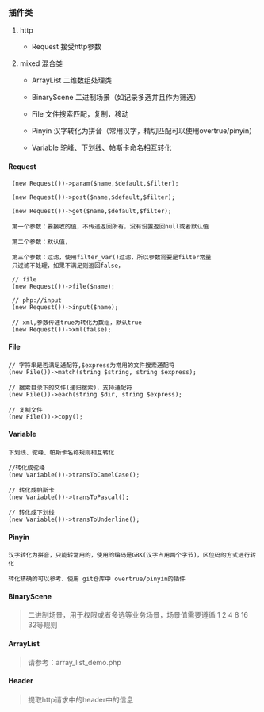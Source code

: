 ### 插件类
    
 1. http
     
 	* Request 接受http参数
   
 2.  mixed 混合类
 
  	 * ArrayList 二维数组处理类

  	 * BinaryScene 二进制场景（如记录多选并且作为筛选）
             
  	 * File 文件搜索匹配，复制，移动
  	           
  	 * Pinyin 汉字转化为拼音（常用汉字，精切匹配可以使用overtrue/pinyin）
             
  	 * Variable 驼峰、下划线、帕斯卡命名相互转化

#### Request

	 (new Request())->param($name,$default,$filter); 
	
	 (new Request())->post($name,$default,$filter); 
	      
	 (new Request())->get($name,$default,$filter); 
     
     第一个参数：要接收的值，不传递返回所有，没有设置返回null或者默认值
     
     第二个参数：默认值，
     
     第三个参数：过滤，使用filter_var()过滤，所以参数需要是filter常量
     只过滤不处理，如果不满足则返回false，
     
     // file
     (new Request())->file($name); 
     
     // php://input
     (new Request())->input($name); 
     
     // xml,参数传递true为转化为数组，默认true
     (new Request())->xml(false); 
     
#### File
    
    // 字符串是否满足通配符,$express为常用的文件搜索通配符
    (new File())->match(string $string, string $express);
    
    // 搜索目录下的文件(递归搜索)，支持通配符
    (new File())->each(string $dir, string $express);
    
    // 复制文件
    (new File())->copy();
    
#### Variable

    下划线、驼峰、帕斯卡名称规则相互转化
     
    //转化成驼峰
    (new Variable())->transToCamelCase();
     
    // 转化成帕斯卡
    (new Variable())->transToPascal();
     
    // 转化成下划线
    (new Variable())->transToUnderline();
    
#### Pinyin
    
    汉字转化为拼音，只能转常用的，使用的编码是GBK(汉字占用两个字节)，区位码的方式进行转化
    
    转化精确的可以参考、使用 git仓库中 overtrue/pinyin的插件
    
#### BinaryScene

   > 二进制场景，用于权限或者多选等业务场景，场景值需要遵循 1 2 4 8 16 32等规则
    
#### ArrayList

   > 请参考：array_list_demo.php
   
#### Header

   > 提取http请求中的header中的信息